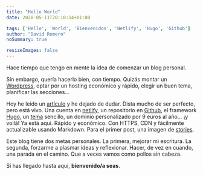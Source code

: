 ```yaml
---
title: "Hello World"
date: 2020-05-11T20:10:14+01:00

tags: ['Hello', 'World', 'Bienvenidos', 'Netlify', 'Hugo', 'Github']
author: "David Romero"
noSummary: true

resizeImages: false
---
```

Hace tiempo que tengo en mente la idea de comenzar un blog personal.

Sin embargo, quería hacerlo bien, con tiempo. Quizás montar un [Wordpress](https://es.wordpress.org/), optar por un hosting económico y rápido, elegir un buen tema, planificar las secciones...

Hoy he leído un [artículo](https://www.genbeta.com/desarrollo/como-publicar-web-gratis-usando-netlify-github) y he dejado de dudar. Dista mucho de ser perfecto, pero está vivo. Una cuenta en [netlify](https://www.netlify.com/), un repositorio en [Github](https://github.com), el framework [Hugo](https://gohugo.io/), un [tema](https://themes.gohugo.io/bilberry-hugo-theme/) sencillo, un dominio personalizado por 9 euros al año... ¡y voilá! Ya está aquí. Rápido y económico. Con HTTPS, CDN y fácilmente actualizable usando Markdown. Para el primer post, una imagen de [stories](https://stories.freepik.com).

Este blog tiene dos metas personales. La primera, mejorar mi escritura. La segunda, forzarme a plasmar ideas y reflexionar. Hacer, de vez en cuando, una parada en el camino. Que a veces vamos como pollos sin cabeza.

Si has llegado hasta aquí, **bienvenido/a seas**.

<!--[![Trabajando](https://github.com/DavidLMS/davidlms.com/blob/master/site/content/article/Hello%20World/Working-rafiki.png)](https://davidlms.com)-->

